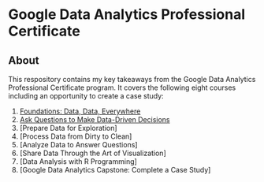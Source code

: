 # Google Data Analytics Professional Certificate

## About
This respository contains my key takeaways from the Google Data Analytics Professional Certificate program. It covers the following eight courses including an opportunity to create a case study:

1. [Foundations: Data, Data, Everywhere](https://github.com/Rasihha/Google-Data-Analytics-Professional-Certificate/blob/1b23ee2a056586c9ad006e7d646b46889ffcec66/1.%20Foundations%3A%20Data%2C%20Data%2C%20Everywhere)
2. [Ask Questions to Make Data-Driven Decisions](https://github.com/Rasihha/Google-Data-Analytics-Professional-Certificate/blob/a837dd8f7ff38e3e787cdba6b131ce2896747a8d/2.%20Ask%20Questions%20to%20Make%20Data-Driven%20Decisions)
3. [Prepare Data for Exploration]
4. [Process Data from Dirty to Clean]
5. [Analyze Data to Answer Questions]
6. [Share Data Through the Art of Visualization]
7. [Data Analysis with R Programming]
8. [Google Data Analytics Capstone: Complete a Case Study]
